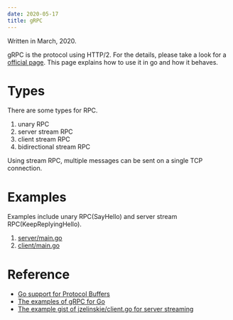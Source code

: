 ```yaml
---
date: 2020-05-17
title: gRPC
---
```


Written in March, 2020.

gRPC is the protocol using HTTP/2. For the details, please take a look for a [official page](https://grpc.io/docs/guides/).
This page explains how to use it in go and how it behaves.

# Types
There are some types for RPC.

1. unary RPC
2. server stream RPC
3. client stream RPC
4. bidirectional stream RPC

Using stream RPC, multiple messages can be sent on a single TCP connection.

# Examples
Examples include unary RPC(SayHello) and server stream RPC(KeepReplyingHello).
1. [server/main.go](/examples/golang/grpc/cmd/helloworld/server/main.go)
2. [client/main.go](/examples/golang/grpc/cmd/helloworld/client/main.go)


# Reference
- [Go support for Protocol Buffers](https://github.com/golang/protobuf)
- [The examples of gRPC for Go](https://github.com/grpc/grpc-go/blob/master/examples/README.md)
- [The example gist of jzelinskie/client.go for server streaming](https://gist.github.com/jzelinskie/10ceca82f4f5085c106d)
